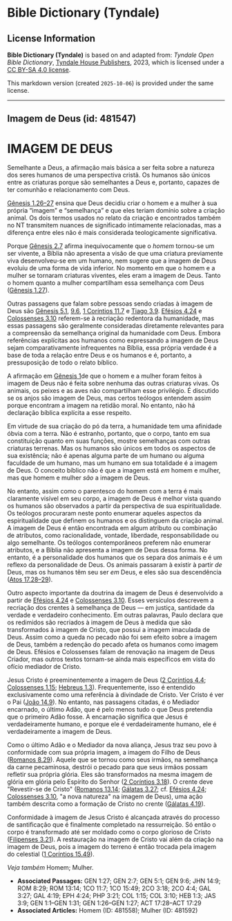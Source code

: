 # Bible Dictionary (Tyndale)

## License Information

**Bible Dictionary (Tyndale)** is based on and adapted from: _Tyndale Open Bible Dictionary_, [Tyndale House Publishers](https://tyndaleopenresources.com/), 2023, which is licensed under a [CC BY-SA 4.0 license](https://creativecommons.org/licenses/by-sa/4.0/legalcode.en).

This markdown version (created `2025-10-06`) is provided under the same license.



--------------------------------

## Imagem de Deus (id: 481547)

IMAGEM DE DEUS
==============

Semelhante a Deus, a afirmação mais básica a ser feita sobre a natureza dos seres humanos de uma perspectiva cristã. Os humanos são únicos entre as criaturas porque são semelhantes a Deus e, portanto, capazes de ter comunhão e relacionamento com Deus.

[Gênesis 1\.26–27](https://ref.ly/Gen1:26-Gen1:27) ensina que Deus decidiu criar o homem e a mulher à sua própria “imagem” e “semelhança” e que eles teriam domínio sobre a criação animal. Os dois termos usados no relato da criação e encontrados também no NT transmitem nuances de significado intimamente relacionadas, mas a diferença entre eles não é mais considerada teologicamente significativa.

Porque [Gênesis 2\.7](https://ref.ly/Gen2:7) afirma inequivocamente que o *homem* tornou\-se um ser vivente, a Bíblia não apresenta a visão de que uma criatura previamente viva desenvolveu\-se em um humano, nem sugere que a imagem de Deus evoluiu de uma forma de vida inferior. No momento em que o homem e a mulher se tornaram criaturas viventes, eles eram a imagem de Deus. Tanto o homem quanto a mulher compartilham essa semelhança com Deus ([Gênesis 1\.27](https://ref.ly/Gen1:27)).

Outras passagens que falam sobre pessoas sendo criadas à imagem de Deus são [Gênesis 5\.1](https://ref.ly/Gen5:1), [9\.6](https://ref.ly/Gen9:6), [1 Coríntios 11\.7](https://ref.ly/1Cor11:7) e [Tiago 3\.9](https://ref.ly/Jas3:9). [Efésios 4\.24](https://ref.ly/Eph4:24) e [Colossenses 3\.10](https://ref.ly/Col3:10) referem\-se à recriação redentora da humanidade, mas essas passagens são geralmente consideradas diretamente relevantes para a compreensão da semelhança original da humanidade com Deus. Embora referências explícitas aos humanos como expressando a imagem de Deus sejam comparativamente infrequentes na Bíblia, essa própria verdade é a base de toda a relação entre Deus e os humanos e é, portanto, a pressuposição de todo o relato bíblico.

A afirmação em [Gênesis 1](https://ref.ly/Gen1:1-Gen1:31)de que o homem e a mulher foram feitos à imagem de Deus não é feita sobre nenhuma das outras criaturas vivas. Os animais, os peixes e as aves não compartilham esse privilégio. É discutido se os anjos são imagem de Deus, mas certos teólogos entendem assim porque encontram a imagem na retidão moral. No entanto, não há declaração bíblica explícita a esse respeito.

Em virtude de sua criação do pó da terra, a humanidade tem uma afinidade óbvia com a terra. Não é estranho, portanto, que o corpo, tanto em sua constituição quanto em suas funções, mostre semelhanças com outras criaturas terrenas. Mas os humanos são únicos em todos os aspectos de sua existência; não é apenas alguma parte de um humano ou alguma faculdade de um humano, mas um humano em sua totalidade é a imagem de Deus. O conceito bíblico não é que a imagem está *em* homem e mulher, mas que homem e mulher *são* a imagem de Deus.

No entanto, assim como o parentesco do homem com a terra é mais claramente visível em seu corpo, a imagem de Deus é melhor vista quando os humanos são observados a partir da perspectiva de sua espiritualidade. Os teólogos procuraram neste ponto enumerar aqueles aspectos da espiritualidade que definem os humanos e os distinguem da criação animal. A imagem de Deus é então encontrada em algum atributo ou combinação de atributos, como racionalidade, vontade, liberdade, responsabilidade ou algo semelhante. Os teólogos contemporâneos preferem não enumerar atributos, e a Bíblia não apresenta a imagem de Deus dessa forma. No entanto, é a personalidade dos humanos que os separa dos animais e é um reflexo da personalidade de Deus. Os animais passaram à existir à partir *de* Deus, mas os humanos têm seu ser *em* Deus, e eles são sua descendência ([Atos 17\.28–29](https://ref.ly/Acts17:28-Acts17:29)).

Outro aspecto importante da doutrina da imagem de Deus é desenvolvido a partir de [Efésios 4\.24](https://ref.ly/Eph4:24) e [Colossenses 3\.10](https://ref.ly/Col3:10). Esses versículos descrevem a recriação dos crentes à semelhança de Deus — em justiça, santidade da verdade e verdadeiro conhecimento. Em outras palavras, Paulo declara que os redimidos são recriados à imagem de Deus à medida que são transformados à imagem de Cristo, que possui a imagem imaculada de Deus. Assim como a queda no pecado não foi sem efeito sobre a imagem de Deus, também a redenção do pecado afeta os humanos como imagem de Deus. Efésios e Colossenses falam de renovação na imagem de Deus Criador, mas outros textos tornam\-se ainda mais específicos em vista do ofício mediador de Cristo.

Jesus Cristo é preeminentemente a imagem de Deus ([2 Coríntios 4\.4](https://ref.ly/2Cor4:4); [Colossenses 1\.15](https://ref.ly/Col1:15); [Hebreus 1\.3](https://ref.ly/Heb1:3)). Frequentemente, isso é entendido exclusivamente como uma referência à divindade de Cristo. Ver Cristo é ver o Pai ([João 14\.9](https://ref.ly/John14:9)). No entanto, nas passagens citadas, é o Mediador encarnado, o último Adão, que é pelo menos tudo o que Deus pretendia que o primeiro Adão fosse. A encarnação significa que Jesus é verdadeiramente humano, e porque ele é verdadeiramente humano, ele é verdadeiramente a imagem de Deus.

Como o último Adão e o Mediador da nova aliança, Jesus traz seu povo à conformidade com sua própria imagem, a imagem do Filho de Deus ([Romanos 8\.29](https://ref.ly/Rom8:29)). Aquele que se tornou como seus irmãos, na semelhança da carne pecaminosa, destrói o pecado para que seus irmãos possam refletir sua própria glória. Eles são transformados na mesma imagem de glória em glória pelo Espírito do Senhor ([2 Coríntios 3\.18](https://ref.ly/2Cor3:18)). O crente deve "Revestir\-se de Cristo" ([Romanos 13\.14](https://ref.ly/Rom13:14); [Gálatas 3\.27](https://ref.ly/Gal3:27); cf. [Efésios 4\.24](https://ref.ly/Eph4:24); [Colossenses 3\.10](https://ref.ly/Col3:10), "a nova natureza" na imagem de Deus), uma ação também descrita como a formação de Cristo no crente ([Gálatas 4\.19](https://ref.ly/Gal4:19)).

Conformidade à imagem de Jesus Cristo é alcançada através do processo de santificação que é finalmente completado na ressurreição. Só então o corpo é transformado até ser moldado como o corpo glorioso de Cristo ([Filipenses 3\.21](https://ref.ly/Phil3:21)). A restauração na imagem de Cristo vai além da criação na imagem de Deus, pois a imagem do terreno é então trocada pela imagem do celestial ([1 Coríntios 15\.49](https://ref.ly/1Cor15:49)).

*Veja também* Homem; Mulher.

* **Associated Passages:** GEN 1:27; GEN 2:7; GEN 5:1; GEN 9:6; JHN 14:9; ROM 8:29; ROM 13:14; 1CO 11:7; 1CO 15:49; 2CO 3:18; 2CO 4:4; GAL 3:27; GAL 4:19; EPH 4:24; PHP 3:21; COL 1:15; COL 3:10; HEB 1:3; JAS 3:9; GEN 1:1–GEN 1:31; GEN 1:26–GEN 1:27; ACT 17:28–ACT 17:29
* **Associated Articles:** Homem (ID: 481558); Mulher (ID: 481592)

